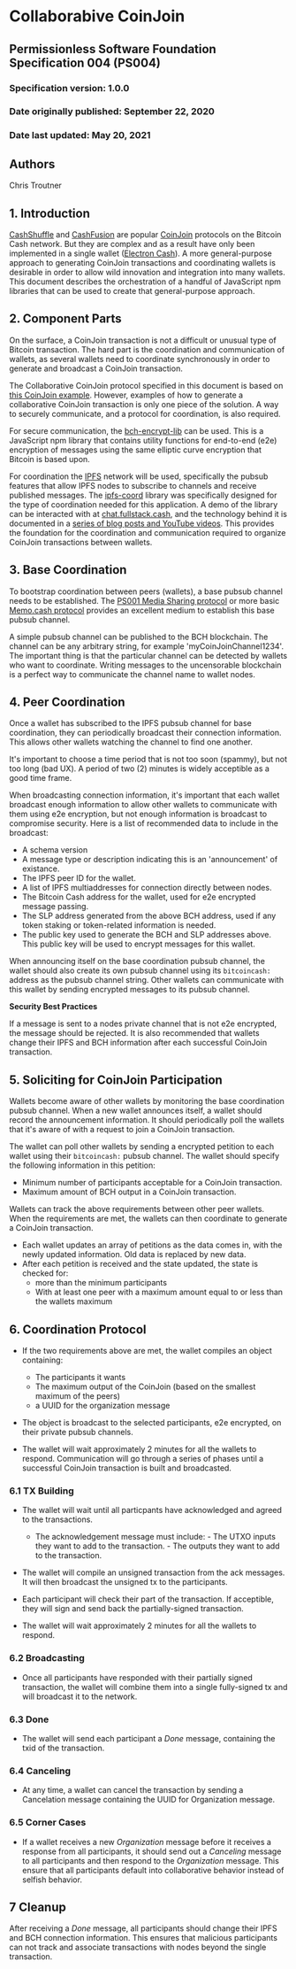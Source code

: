 # Collaborabive CoinJoin

## Permissionless Software Foundation Specification 004 (PS004)

### Specification version: 1.0.0

### Date originally published: September 22, 2020

### Date last updated: May 20, 2021

## Authors

Chris Troutner

## 1. Introduction

[CashShuffle](https://cashshuffle.com/) and [CashFusion](https://cashfusion.org/) are popular [CoinJoin](https://en.bitcoin.it/wiki/CoinJoin) protocols on the Bitcoin Cash network. But they are complex and as a result have only been implemented in a single wallet ([Electron Cash](https://electroncash.org/)). A more general-purpose approach to generating CoinJoin transactions and coordinating wallets is desirable in order to allow wild innovation and integration into many wallets. This document describes the orchestration of a handful of JavaScript npm libraries that can be used to create that general-purpose approach.

## 2. Component Parts

On the surface, a CoinJoin transaction is not a difficult or unusual type of Bitcoin transaction. The hard part is the coordination and communication of wallets, as several wallets need to coordinate synchronously in order to generate and broadcast a CoinJoin transaction.

The Collaborative CoinJoin protocol specified in this document is based on [this CoinJoin example](https://github.com/Permissionless-Software-Foundation/bch-js-examples/tree/master/applications/collaborate/coinjoin). However, examples of how to generate a collaborative CoinJoin transaction is only one piece of the solution. A way to securely communicate, and a protocol for coordination, is also required.

For secure communication, the [bch-encrypt-lib](https://github.com/Permissionless-Software-Foundation/bch-encrypt-lib) can be used. This is a JavaScript npm library that contains utility functions for end-to-end (e2e) encryption of messages using the same elliptic curve encryption that Bitcoin is based upon.

For coordination the [IPFS](https://ipfs.io) network will be used, specifically the pubsub features that allow IPFS nodes to subscribe to channels and receive published messages. The [ipfs-coord](https://github.com/Permissionless-Software-Foundation/ipfs-coord) library was specifically designed for the type of coordination needed for this application. A demo of the library can be interacted with at [chat.fullstack.cash](https://chat.fullstack.cash), and the technology behind it is documented in a [series of blog posts and YouTube videos](https://troutsblog.com/blog/). This provides the foundation for the coordination and communication required to organize CoinJoin transactions between wallets.

## 3. Base Coordination

To bootstrap coordination between peers (wallets), a base pubsub channel needs to be established. The [PS001 Media Sharing protocol](https://github.com/Permissionless-Software-Foundation/specifications/blob/master/ps001-media-sharing.md) or more basic [Memo.cash protocol](https://github.com/Permissionless-Software-Foundation/specifications/blob/master/ps001-media-sharing.md) provides an excellent medium to establish this base pubsub channel.

A simple pubsub channel can be published to the BCH blockchain. The channel can be any arbitrary string, for example 'myCoinJoinChannel1234'. The important thing is that the particular channel can be detected by wallets who want to coordinate. Writing messages to the uncensorable blockchain is a perfect way to communicate the channel name to wallet nodes.

## 4. Peer Coordination

Once a wallet has subscribed to the IPFS pubsub channel for base coordination, they can periodically broadcast their connection information. This allows other wallets watching the channel to find one another.

It's important to choose a time period that is not too soon (spammy), but not too long (bad UX). A period of two (2) minutes is widely acceptible as a good time frame.

When broadcasting connection information, it's important that each wallet broadcast enough information to allow other wallets to communicate with them using e2e encryption, but not enough information is broadcast to compromise security. Here is a list of recommended data to include in the broadcast:

- A schema version
- A message type or description indicating this is an 'announcement' of existance.
- The IPFS peer ID for the wallet.
- A list of IPFS multiaddresses for connection directly between nodes.
- The Bitcoin Cash address for the wallet, used for e2e encrypted message passing.
- The SLP address generated from the above BCH address, used if any token staking or token-related information is needed.
- The public key used to generate the BCH and SLP addresses above. This public key will be used to encrypt messages for this wallet.

When announcing itself on the base coordination pubsub channel, the wallet should also create its own pubsub channel using its `bitcoincash:` address as the pubsub channel string. Other wallets can communicate with this wallet by sending encrypted messages to its pubsub channel.

**Security Best Practices**

If a message is sent to a nodes private channel that is not e2e encrypted, the message should be rejected. It is also recommended that wallets change their IPFS and BCH information after each successful CoinJoin transaction.

## 5. Soliciting for CoinJoin Participation

Wallets become aware of other wallets by monitoring the base coordination pubsub channel. When a new wallet announces itself, a wallet should record the announcement information. It should periodically poll the wallets that it's aware of with a request to join a CoinJoin transaction.

The wallet can poll other wallets by sending a encrypted petition to each wallet using their `bitcoincash:` pubsub channel. The wallet should specify the following information in this petition:

- Minimum number of participants acceptable for a CoinJoin transaction.
- Maximum amount of BCH output in a CoinJoin transaction.

Wallets can track the above requirements between other peer wallets. When the requirements are met, the wallets can then coordinate to generate a CoinJoin transaction.

- Each wallet updates an array of petitions as the data comes in, with the newly updated information. Old data is replaced by new data.
- After each petition is received and the state updated, the state is checked for:
  - more than the minimum participants
  - With at least one peer with a maximum amount equal to or less than the wallets maximum

## 6. Coordination Protocol

- If the two requirements above are met, the wallet compiles an object containing:

  - The participants it wants
  - The maximum output of the CoinJoin (based on the smallest maximum of the peers)
  - a UUID for the organization message

- The object is broadcast to the selected participants, e2e encrypted, on their private pubsub channels.

- The wallet will wait approximately 2 minutes for all the wallets to respond. Communication will go through a series of phases until a successful CoinJoin transaction is built and broadcasted.

### 6.1 TX Building

- The wallet will wait until all particpants have acknowledged and agreed to the transactions.

  - The acknowledgement message must include: - The UTXO inputs they want to add to the transaction. - The outputs they want to add to the transaction.

- The wallet will compile an unsigned transaction from the ack messages. It will then broadcast the unsigned tx to the participants.

- Each participant will check their part of the transaction. If acceptible, they will sign and send back the partially-signed transaction.

- The wallet will wait approximately 2 minutes for all the wallets to respond.

### 6.2 Broadcasting

- Once all participants have responded with their partially signed transaction, the wallet will combine them into a single fully-signed tx and will broadcast it to the network.

### 6.3 Done

- The wallet will send each participant a _Done_ message, containing the txid of the transaction.

### 6.4 Canceling

- At any time, a wallet can cancel the transaction by sending a Cancelation message containing the UUID for Organization message.

### 6.5 Corner Cases

- If a wallet receives a new _Organization_ message before it receives a response from all participants, it should send out a _Canceling_ message to all participants and then respond to the _Organization_ message. This ensure that all participants default into collaborative behavior instead of selfish behavior.

## 7 Cleanup

After receiving a _Done_ message, all participants should change their IPFS and BCH connection information. This ensures that malicious participants can not track and associate transactions with nodes beyond the single transaction.
